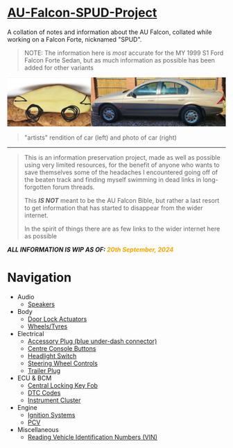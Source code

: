 <link rel="stylesheet" type="text/css" href="./Common/overrides.css">

# [AU-Falcon-SPUD-Project](https://digi-ron.github.io/AU-Falcon-SPUD-Project/)
A collation of notes and information about the AU Falcon, collated while working on a Falcon Forte, nicknamed "SPUD".

> NOTE: The information here is *most* accurate for the MY 1999 S1 Ford Falcon Forte Sedan, but as much information as possible has been added for other variants

![Side by side comparison: spud (left) VS. SPUD (right)](./side-by-side.jpg)
> "artists" rendition of car (left) and photo of car (right)

---

> This is an information preservation project, made as well as possible using very limited resources, for the benefit of anyone who wants to save themselves some of the headaches I encountered going off of the beaten track and finding myself swimming in dead links in long-forgotten forum threads.
> 
> This ***IS NOT*** meant to be the AU Falcon Bible, but rather a last resort to get information that has started to disappear from the wider internet.
> 
> In the spirit of things there are as few links to the wider internet here as possible

***ALL INFORMATION IS WIP AS OF: <span style="color: orange">20th September, 2024</span>***

# Navigation
- Audio
  - [Speakers](./Audio/Speakers/Speakers.md)
- Body
  - [Door Lock Actuators](./Body/DoorLockActuators/DoorLockActuators.md)
  - [Wheels/Tyres](./Body/WheelTyres/WheelTyres.md)
- Electrical
  - [Accessory Plug (blue under-dash connector)](./Electrical/AccessoryPlug/AccessoryPlug.md)
  - [Centre Console Buttons](./Electrical/CentreConsoleButtons/CentreConsoleButtons.md)
  - [Headlight Switch](./Electrical/HLSwitch/HLSwitch.md)
  - [Steering Wheel Controls](./Electrical/SteeringControls/SteeringControls.md)
  - [Trailer Plug](./Electrical/TrailerPlug/TrailerPlug.md)
- ECU & BCM
  - [Central Locking Key Fob](./ECUBCM/Keyfob/Keyfob.md)
  - [DTC Codes](./ECUBCM/DTCCodes/DTCCodes.md)
  - [Instrument Cluster](./ECUBCM/InstrumentCluster/InstrumentCluster.md)
- Engine
  - [Ignition Systems](./Engine/Ignition/Ignition.md)
  - [PCV](./Engine/PCV/PCV.md)
- Miscellaneous
  - [Reading Vehicle Identification Numbers (VIN)](./Miscellaneous/VIN/VIN.md)